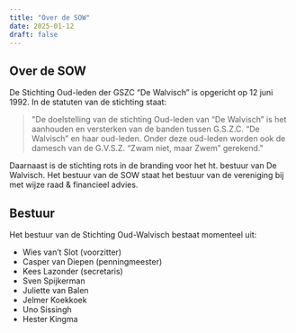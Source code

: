 ```yaml
---
title: "Over de SOW"
date: 2025-01-12
draft: false
---
```


## Over de SOW

De Stichting Oud-leden der GSZC “De Walvisch”  is opgericht op 12 juni 1992. In de statuten van de stichting staat: 

> "De doelstelling van de stichting Oud-leden van “De Walvisch” is het aanhouden en versterken van de banden tussen G.S.Z.C. “De Walvisch” en haar oud-leden. Onder deze oud-leden worden ook de damesch van de G.V.S.Z. “Zwam niet, maar Zwem” gerekend."  

Daarnaast is de stichting rots in de branding voor het ht. bestuur van De Walvisch. Het bestuur van de SOW staat het bestuur van de vereniging bij met wijze raad & financieel advies.

## Bestuur

Het bestuur van de Stichting Oud-Walvisch bestaat momenteel uit:

- Wies van’t Slot (voorzitter)
- Casper van Diepen (penningmeester)
- Kees Lazonder (secretaris)
- Sven Spijkerman
- Juliette van Balen
- Jelmer Koekkoek
- Uno Sissingh
- Hester Kingma


